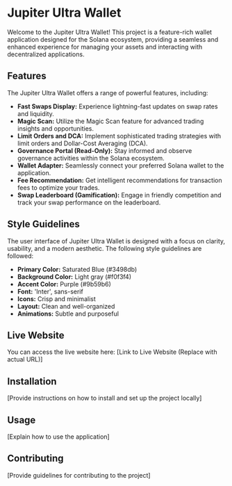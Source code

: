 # Jupiter Ultra Wallet

Welcome to the Jupiter Ultra Wallet! This project is a feature-rich wallet application designed for the Solana ecosystem, providing a seamless and enhanced experience for managing your assets and interacting with decentralized applications.

## Features

The Jupiter Ultra Wallet offers a range of powerful features, including:

- **Fast Swaps Display:** Experience lightning-fast updates on swap rates and liquidity.
- **Magic Scan:** Utilize the Magic Scan feature for advanced trading insights and opportunities.
- **Limit Orders and DCA:** Implement sophisticated trading strategies with limit orders and Dollar-Cost Averaging (DCA).
- **Governance Portal (Read-Only):** Stay informed and observe governance activities within the Solana ecosystem.
- **Wallet Adapter:** Seamlessly connect your preferred Solana wallet to the application.
- **Fee Recommendation:** Get intelligent recommendations for transaction fees to optimize your trades.
- **Swap Leaderboard (Gamification):** Engage in friendly competition and track your swap performance on the leaderboard.

## Style Guidelines

The user interface of Jupiter Ultra Wallet is designed with a focus on clarity, usability, and a modern aesthetic. The following style guidelines are followed:

- **Primary Color:** Saturated Blue (#3498db)
- **Background Color:** Light gray (#f0f3f4)
- **Accent Color:** Purple (#9b59b6)
- **Font:** 'Inter', sans-serif
- **Icons:** Crisp and minimalist
- **Layout:** Clean and well-organized
- **Animations:** Subtle and purposeful

## Live Website

You can access the live website here: [Link to Live Website (Replace with actual URL)]

## Installation

[Provide instructions on how to install and set up the project locally]

## Usage

[Explain how to use the application]

## Contributing

[Provide guidelines for contributing to the project]
